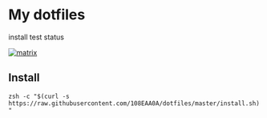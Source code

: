 # My dotfiles

install test status

[![matrix](https://github-actions.40ants.com/108EAA0A/dotfiles/matrix.svg)](https://github.com/108EAA0A/dotfiles)

## Install

`zsh -c "$(curl -s https://raw.githubusercontent.com/108EAA0A/dotfiles/master/install.sh)"`
